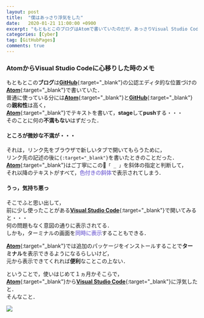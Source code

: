 ```yaml
---
layout: post
title:  "僕はあっさり浮気をした"
date:   2020-01-21 11:00:00 +0900
excerpt: "もともとこのブログはAtomで書いていたのだが，あっさりVisual Studio Codeに心移りをしてしまった・・・"
categories: [Cyber]
tag: [GitHubPages]
comments: true
---
```

### AtomからVisual Studio Codeに心移りした時のメモ

もともとこの**ブログ**は[**GitHub**][gh]{:target="_blank"}の公認エディタ的な位置づけの[**Atom**][am]{:target="_blank"}で書いていた．  
普通に使っている分には[**Atom**][am]{:target="_blank"}と[**GitHub**][gh]{:target="_blank"}の**親和性**は高く，  
[**Atom**][am]{:target="_blank"}でテキストを書いて，**stage**して**push**する・・・  
そのことに何の**不満もない**はずだった．

#### ところが微妙な不満が・・・

それは，リンク先をブラウザで新しいタブで開いてもらうために，  
リンク先の記述の後に`{:target="_blank"}`を書いたときのことだった．  
[**Atom**][am]{:target="_blank"}はご丁寧にこの`「 _ 」`を斜体の指定と判断して，  
それ以降のテキストがすべて，<span style="color: #8d7edc;">**色付きの斜体**</span>で表示されてしまう．

#### うっ，気持ち悪っ

そこでふと思い出して，  
前に少し使ったことがある[**Visual Studio Code**][vs]{:target="_blank"}で開いてみると・・・  
何の問題もなく意図の通りに表示されてる．  
しかも，ターミナルの画面を<span style="color: #8d7edc;">**同時に表示**</span>することもできる．  

[**Atom**][am]{:target="_blank"}では追加のパッケージをインストールすることで**ターミナル**を表示できるようになるらしいけど，  
元から表示できてくれれば**便利**なことこの上ない．  

ということで，使いはじめて１ヵ月かそこらで，  
[**Atom**][am]{:target="_blank"}から[**Visual Studio Code**][vs]{:target="_blank"}に浮気したと．  
そんなこと．

<a href="https://www.amazon.co.jp/GitHub%E5%AE%9F%E8%B7%B5%E5%85%A5%E9%96%80%E2%94%80%E2%94%80Pull-Request%E3%81%AB%E3%82%88%E3%82%8B%E9%96%8B%E7%99%BA%E3%81%AE%E5%A4%89%E9%9D%A9-WEB-PRESS-plus-ebook/dp/B07JLJSDMJ/ref=as_li_ss_il?__mk_ja_JP=%E3%82%AB%E3%82%BF%E3%82%AB%E3%83%8A&keywords=GitHub&qid=1577256598&sr=8-5&linkCode=li2&tag=palibera-22&linkId=4aec90359112a8a8ccb139c8ec9f87f5&language=ja_JP" target="_blank"><img class="link" border="0" src="//ws-fe.amazon-adsystem.com/widgets/q?_encoding=UTF8&ASIN=B07JLJSDMJ&Format=_SL160_&ID=AsinImage&MarketPlace=JP&ServiceVersion=20070822&WS=1&tag=palibera-22&language=ja_JP" ></a><img src="https://ir-jp.amazon-adsystem.com/e/ir?t=palibera-22&language=ja_JP&l=li2&o=9&a=B07JLJSDMJ" width="1" height="1" border="0" alt="" style="border:none !important; margin:0px !important;" />  

[am]: https://atom.io
[gh]: https://github.com
[vs]: https://code.visualstudio.com